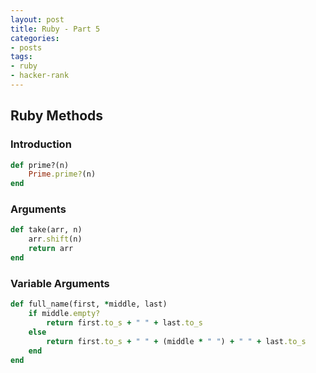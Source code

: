 ```yaml
---
layout: post
title: Ruby - Part 5
categories: 
- posts
tags:
- ruby
- hacker-rank
---
```

## Ruby Methods

### Introduction
```ruby
def prime?(n)
    Prime.prime?(n)
end
```

### Arguments
```ruby
def take(arr, n)
    arr.shift(n)
    return arr
end
```

<!--break-->

### Variable Arguments
```ruby
def full_name(first, *middle, last)
    if middle.empty?
        return first.to_s + " " + last.to_s
    else
        return first.to_s + " " + (middle * " ") + " " + last.to_s
    end
end
```